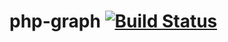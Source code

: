 # php-graph [![Build Status](https://travis-ci.org/jmgaya/php-graph.svg?branch=master)](https://travis-ci.org/jmgaya/php-graph)

